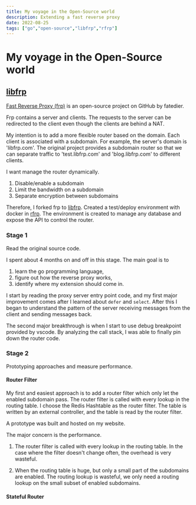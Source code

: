 ```yaml
---
title: My voyage in the Open-Source world
description: Extending a fast reverse proxy
date: 2022-08-25
tags: ["go","open-source","libfrp","rfrp"]
---
```

# My voyage in the Open-Source world

## [libfrp](https://github.com/Darwin-Che/libfrp)

[Fast Reverse Proxy (frp)](https://github.com/fatedier/frp) is an open-source project on GitHub by fatedier.

Frp contains a server and clients.
The requests to the server can be redirected to the client even though the clients are behind a NAT.

My intention is to add a more flexible router based on the domain.
Each client is associated with a subdomain. For example, the server's domain is 'libfrp.com'.
The original project provides a subdomain router so that we can separate traffic to
'test.libfrp.com' and 'blog.libfrp.com' to different clients.

I want manage the router dynamically.
1. Disable/enable a subdomain
2. Limit the bandwidth on a subdomain
3. Separate encryption between subdomains

Therefore, I forked frp to [libfrp](https://github.com/Darwin-Che/libfrp).
Created a test/deploy environment with docker in [rfrp](https://github.com/Michael-CStorm/RFRP).
The environment is created to manage any database and expose the API to control the router.

### Stage 1

Read the original source code.

I spent about 4 months on and off in this stage. The main goal is to 
1) learn the go programming language,
2) figure out how the reverse proxy works,
3) identify where my extension should come in.

I start by reading the proxy server entry point code, and my first major improvement comes
after I learned about `defer` and `select`. After this I began to understand the pattern of
the server receiving messages from the client and sending messages back.

The second major breakthrough is when I start to use debug breakpoint provided by vscode.
By analyzing the call stack, I was able to finally pin down the router code.

### Stage 2

Prototyping approaches and measure performance.

#### Router Filter

My first and easiest approach is to add a router filter which only let the enabled subdomain pass.
The router filter is called with every lookup in the routing table.
I choose the Redis Hashtable as the router filter. The table is written by an external controller,
and the table is read by the router filter.

A prototype was built and hosted on my website.

The major concern is the performance.

1) The router filter is called with every lookup in the routing table.
In the case where the filter doesn't change often, the overhead is very wasteful.

2) When the routing table is huge, but only a small part of the subdomains are enabled.
The routing lookup is wasteful, we only need a routing lookup on the small subset of enabled subdomains.

#### Stateful Router

